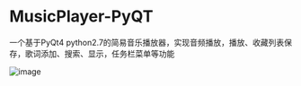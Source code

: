 # MusicPlayer-PyQT
一个基于PyQt4 python2.7的简易音乐播放器，实现音频播放，播放、收藏列表保存，歌词添加、搜索、显示，任务栏菜单等功能


![image](https://github.com/caiwb/MusicPlayer-PyQT/blob/master/MusicPlayer/res/screenshot.png)
